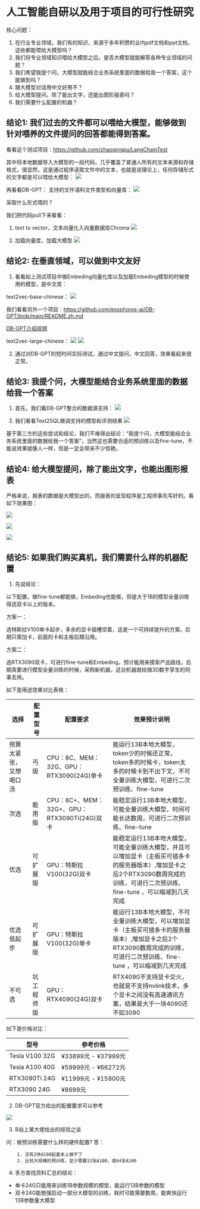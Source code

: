 # 人工智能自研以及用于项目的可行性研究

核心问题：
1. 在行业专业领域，我们有的知识，来源于多年积攒的业内pdf文档和ppt文档，这些都能喂给大模型吗？
2. 我们将专业领域知识喂给大模型之后，是否大模型就能解答各种专业领域的问题？
3. 我们希望我提个问，大模型就能结合业务系统里面的数据给我一个答案，这个能做到吗？
4. 跟大模型对话用中文好用不？
5. 给大模型提问，除了能出文字，还能出图形报表吗？
6. 我们需要什么配置的机器？

## 结论1: 我们过去的文件都可以喂给大模型，能够做到针对喂养的文件提问的回答都能得到答案。

看看这个测试项目：https://github.com/zhaoqingpu/LangChainTest

其中将本地数据导入大模型的一段代码，几乎覆盖了普通人所有的文本来源和存储格式，很显然，这是通过程序读取文件中的文本，也就是说理论上，任何存储形式的文字都是可以喂给大模型：
![](./assets/import-file-to-llm.png)

再看看DB-GPT：
支持的文件语料文件类型和向量库：
![](./assets/linguistic-data-file-type.png)


采取什么形式喂的？

我们把代码pull下来看看：
1. text to vector，文本向量化入向量数据库Chroma
![](./assets/text-to-vector.png)

2. 加载向量库，加载大模型
![](./assets/load-embeding-model.png)

## 结论2: 在垂直领域，可以做到中文友好

1. 看看如上测试项目中做Embeding向量化库以及加载Embeding模型的时候使用的模型，是中文库：

text2vec-base-chinese：
![](./assets/embeding-model.png)

我们看看另外一个项目：https://github.com/eosphoros-ai/DB-GPT/blob/main/README.zh.md

[DB-GPT介绍视频](https://www.bilibili.com/video/BV1au41157bj/?spm_id_from=333.337.search-card.all.click&vd_source=7792e22c03b7da3c556a450eb42c8a0f)

text2vec-large-chinese：
![](./assets/embeding-model1.png)
![](./assets/embeding-model-repo.png)

2. 通过对DB-GPT的短时间实际测试，通过中文提问，中文回答，效果看起来很正常。

## 结论3: 我提个问，大模型能结合业务系统里面的数据给我一个答案

1. 首先，我们看DB-GPT整合的数据源支持：
![](./assets/db-source-support.png)

2. 我们看看Text2SQL微调支持的模型和评测结果
![](./assets/text2sql-finetune.png)

基于第三方的这些尝试和结论，我们不难得出结论：“我提个问，大模型能结合业务系统里面的数据给我一个答案”，当然这也需要合适的预训练以及fine-tune，不能说效果就像人一样，但是一定会带来不少惊艳。

## 结论4: 给大模型提问，除了能出文字，也能出图形报表

严格来说，报表的数据是大模型出的，而报表的呈现程序是工程师事先写好的。看如下效果图：

![](./assets/result-to-graph1.gif)

![](./assets/result-to-graph2.gif)

![](./assets/result-to-graph3.gif)

## 结论5: 如果我们购买真机，我们需要什么样的机器配置

1. 先说结论：

以下配置，做fine-tune都能做，Embeding也能做，但是大于1B的模型全量训练得选双卡以上的版本。

方案一：

选特斯拉V100单卡起步，多余的显卡插槽空着，这是一个可持续提升的方案。后期只需加卡，前面的卡和主板后期沿用。

方案二：

选RTX3090双卡，可进行fine-tune和Embeding，预计能用来摸索产品路线，后期真要进行模型全量训练的时候，采购新机器，这台机器就给搞3D数字孪生的同事去用。

如下是用途效果对比表格：

| 选择 | 配置型号 | 配置要求 | 效果预计说明 |
| --- | --- | --- | --- |
| 预算太紧张，又想喝口汤 | 丐版 | CPU：8C、MEM：32G、GPU：RTX3090(24G)单卡 | 能运行13B本地大模型，token少的时候还正常，token多的时候卡，token太多的时候卡到不出下文，不可全量训练大模型，可进行二次预训练、fine-tune |
| 次选 | 能用版 | CPU：8C+、MEM：32G+、GPU：RTX3090Ti(24G)双卡 | 能稳定运行13B本地大模型，可能全量训练大模型，时间可能长达数周，可进行二次预训练、fine-tune  |
| 优选 | 可扩展版 |  GPU：特斯拉V100(32G)双卡 | 能稳定运行13B本地大模型，可能全量训练大模型，并且可以增加显卡（主板买可插多卡的服务器版本）,增加显卡之后2个RTX3090数周完成的训练，可进行二次预训练、fine-tune ，可以缩减到几天完成 |
| 优选低起步 | 可扩展版 |  GPU：特斯拉V100(32G)单卡 | 能运行13B本地大模型，不可全量训练大模型，可以增加显卡（主板买可插多卡的服务器版本）,增加显卡之后2个RTX3090数周完成的训练，可进行二次预训练、fine-tune ，可以缩减到几天完成 |
| 不可选 | 坑工程师版 |  GPU：RTX4090(24G)双卡 | RTX4090不支持显卡交火，也就是不支持nvlink技术，多个显卡之间没有高速通讯方案，结果是大于一块4090还不如3090 |

如下是价格对比：

| 型号 | 参考价格 |
| --- | --- |
| Tesla V100 32G | ¥33899元 - ¥37999元 |
| Tesla A100 40G | ¥59999元 - ¥66272元 |
| RTX3090Ti 24G | ¥11999元 - ¥15900元 |
| RTX3090 24G | ¥8699元 |

2. DB-GPT官方给出的配置要求可以参考

![](./assets/dbgpt-mechine.png)

3. B站上某大佬给出的经验之谈

问：做预训练需要什么样的硬件配置?
答：
```
    1. 没有2块A100起基本上做不了
    2. 比较大规模的预训练，至少需要32张A100，或64张A100
```

4. 多方查找资料汇总的结论：
* 单卡24G只能用来训练1B参数规模的模型，能运行13B参数的模型
* 双卡24G能勉强启动一部分大模型的训练，耗时可能需要数周，能爽快运行13B参数量大模型
